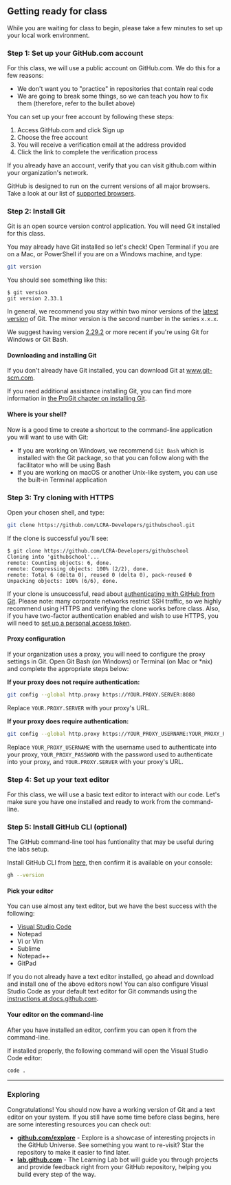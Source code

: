 ## Getting ready for class

While you are waiting for class to begin, please take a few minutes to set up your local work environment.

<!-- toc -->

### Step 1: Set up your GitHub.com account

For this class, we will use a public account on GitHub.com. We do this for a few reasons:

- We don't want you to "practice" in repositories that contain real code
- We are going to break some things, so we can teach you how to fix them (therefore, refer to the bullet above)

You can set up your free account by following these steps:

1. Access GitHub.com and click Sign up
1. Choose the free account
1. You will receive a verification email at the address provided
1. Click the link to complete the verification process

If you already have an account, verify that you can visit github.com within your organization's network.

GitHub is designed to run on the current versions of all major browsers. Take a look at our list of [supported browsers](https://docs.github.com/github/getting-started-with-github/supported-browsers).

### Step 2: Install Git

Git is an open source version control application. You will need Git installed for this class.

You may already have Git installed so let's check! Open Terminal if you are on a Mac, or PowerShell if you are on a Windows machine, and type:

```sh
git version
```

You should see something like this:

```shell-session
$ git version
git version 2.33.1
```

In general, we recommend you stay within two minor versions of the [latest version](https://git-scm.com/downloads) of Git. The minor version is the second number in the series `x.x.x`.

We suggest having version [2.29.2](https://github.com/git-for-windows/git/releases/tag/v2.29.2.windows.2) or more recent if you're using Git for Windows or Git Bash.

#### Downloading and installing Git

If you don't already have Git installed, you can download Git at www.git-scm.com.

If you need additional assistance installing Git, you can find more information in [the ProGit chapter on installing Git](http://git-scm.com/book/en/v2/Getting-Started-Installing-Git).

#### Where is your shell?

Now is a good time to create a shortcut to the command-line application you will want to use with Git:

- If you are working on Windows, we recommend `Git Bash` which is installed with the Git package, so that you can follow along with the facilitator who will be using Bash
- If you are working on macOS or another Unix-like system, you can use the built-in Terminal application

### Step 3: Try cloning with HTTPS

Open your chosen shell, and type:

```sh
git clone https://github.com/LCRA-Developers/githubschool.git
```

If the clone is successful you'll see:

```shell-session
$ git clone https://github.com/LCRA-Developers/githubschool
Cloning into 'githubschool'...
remote: Counting objects: 6, done.
remote: Compressing objects: 100% (2/2), done.
remote: Total 6 (delta 0), reused 0 (delta 0), pack-reused 0
Unpacking objects: 100% (6/6), done.
```

If your clone is unsuccessful, read about [authenticating with GitHub from Git](https://docs.github.com/github/getting-started-with-github/set-up-git#next-steps-authenticating-with-github-from-git). Please note: many corporate networks restrict SSH traffic, so we highly recommend using HTTPS and verifying the clone works before class. Also, if you have two-factor authentication enabled and wish to use HTTPS, you will need to [set up a personal access token](https://docs.github.com/github/authenticating-to-github/accessing-github-using-two-factor-authentication#using-two-factor-authentication-with-the-command-line).

#### Proxy configuration

If your organization uses a proxy, you will need to configure the proxy settings in Git. Open Git Bash (on Windows) or Terminal (on Mac or \*nix) and complete the appropriate steps below:

**If your proxy does not require authentication:**

```sh
git config --global http.proxy https://YOUR.PROXY.SERVER:8080
```

Replace `YOUR.PROXY.SERVER` with your proxy's URL.

**If your proxy does require authentication:**

```sh
git config --global http.proxy https://YOUR_PROXY_USERNAME:YOUR_PROXY_PASSWORD@YOUR.PROXY.SERVER:8080
```

Replace `YOUR_PROXY_USERNAME` with the username used to authenticate into your proxy, `YOUR_PROXY_PASSWORD` with the password used to authenticate into your proxy, and `YOUR.PROXY.SERVER` with your proxy's URL.

### Step 4: Set up your text editor

For this class, we will use a basic text editor to interact with our code. Let's make sure you have one installed and ready to work from the command-line.

### Step 5: Install GitHub CLI (optional)

The GitHub command-line tool has funtionality that may be useful during the labs setup.

Install GitHub CLI from [here](https://github.com/cli/cli#installation), then confirm it is available on your console:

```sh
gh --version
```

#### Pick your editor

You can use almost any text editor, but we have the best success with the following:

- [Visual Studio Code](https://code.visualstudio.com)
- Notepad
- Vi or Vim
- Sublime
- Notepad++
- GitPad

If you do not already have a text editor installed, go ahead and download and install one of the above editors now! You can also configure Visual Studio Code as your default text editor for Git commands using the [instructions at docs.github.com](https://docs.github.com/github/using-git/associating-text-editors-with-git).

#### Your editor on the command-line

After you have installed an editor, confirm you can open it from the command-line.

If installed properly, the following command will open the Visual Studio Code editor:

```sh
code .
```

---

### Exploring

Congratulations! You should now have a working version of Git and a text editor on your system. If you still have some time before class begins, here are some interesting resources you can check out:

- **[github.com/explore](https://www.github.com/explore)** - Explore is a showcase of interesting projects in the GitHub Universe. See something you want to re-visit? Star the repository to make it easier to find later.
- **[lab.github.com](https://lab.github.com)** - The Learning Lab bot will guide you through projects and provide feedback right from your GitHub repository, helping you build every step of the way.
